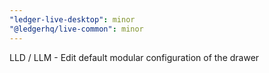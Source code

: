 ```yaml
---
"ledger-live-desktop": minor
"@ledgerhq/live-common": minor
---
```


LLD / LLM - Edit default modular configuration of the drawer
